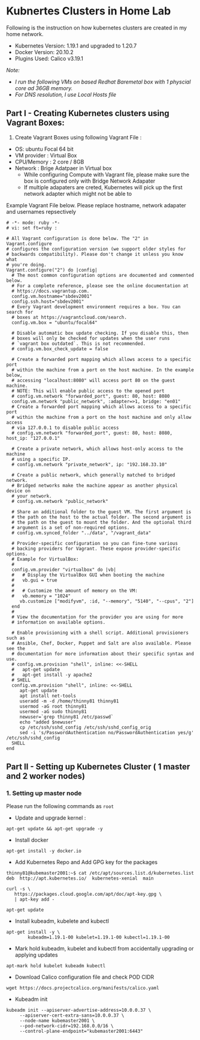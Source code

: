 # Kubnertes Clusters in Home Lab
Following is the instruction on how kubernetes clusters are created in my home network. 

- Kubernetes Version: 1.19.1 and upgraded to 1.20.7
- Docker Version: 20.10.2
- Plugins Used: Calico v3.19.1

<i>Note: 
* I run the following VMs on based Redhat Baremetal box with 1 physcial core ad 36GB memory. 
* For DNS resolution, I use Local Hosts file </i>

## Part I -  Creating Kubernetes clusters using Vagrant Boxes: 

1. Create Vagrant Boxes using following Vagrant File : 

* OS: ubuntu Focal 64 bit
* VM provider : Virtual Box
* CPU/Memory : 2 core / 8GB
* Network : Brige Adatpaer in Virtual box
    * While configuring Compute with Vagrant file, please make sure the box is configured only with Bridge Network Adapater 
    * If multiple adapaters are creted, Kubernetes will pick up the first network adapter which might not be able to 

Example Vagrant File below. Please replace hostname, network adapater and usernames repsectively</br>

```
# -*- mode: ruby -*-
# vi: set ft=ruby :

# All Vagrant configuration is done below. The "2" in Vagrant.configure
# configures the configuration version (we support older styles for
# backwards compatibility). Please don't change it unless you know what
# you're doing.
Vagrant.configure("2") do |config|
  # The most common configuration options are documented and commented below.
  # For a complete reference, please see the online documentation at
  # https://docs.vagrantup.com.
  config.vm.hostname="sbdev2001"
  config.ssh.host="sbdev2001"
  # Every Vagrant development environment requires a box. You can search for
  # boxes at https://vagrantcloud.com/search.
  config.vm.box = "ubuntu/focal64"

  # Disable automatic box update checking. If you disable this, then
  # boxes will only be checked for updates when the user runs
  # `vagrant box outdated`. This is not recommended.
  # config.vm.box_check_update = false

  # Create a forwarded port mapping which allows access to a specific port
  # within the machine from a port on the host machine. In the example below,
  # accessing "localhost:8080" will access port 80 on the guest machine.
  # NOTE: This will enable public access to the opened port
  # config.vm.network "forwarded_port", guest: 80, host: 8080
  config.vm.network "public_network", :adapter=>1, bridge: "en01"
  # Create a forwarded port mapping which allows access to a specific port
  # within the machine from a port on the host machine and only allow access
  # via 127.0.0.1 to disable public access
  # config.vm.network "forwarded_port", guest: 80, host: 8080, host_ip: "127.0.0.1"

  # Create a private network, which allows host-only access to the machine
  # using a specific IP.
  # config.vm.network "private_network", ip: "192.168.33.10"

  # Create a public network, which generally matched to bridged network.
  # Bridged networks make the machine appear as another physical device on
  # your network.
  # config.vm.network "public_network"

  # Share an additional folder to the guest VM. The first argument is
  # the path on the host to the actual folder. The second argument is
  # the path on the guest to mount the folder. And the optional third
  # argument is a set of non-required options.
  # config.vm.synced_folder "../data", "/vagrant_data"

  # Provider-specific configuration so you can fine-tune various
  # backing providers for Vagrant. These expose provider-specific options.
  # Example for VirtualBox:
  #
  config.vm.provider "virtualbox" do |vb|
  #   # Display the VirtualBox GUI when booting the machine
  #   vb.gui = true
  #
  #   # Customize the amount of memory on the VM:
  #   vb.memory = "1024"
     vb.customize ["modifyvm", :id, "--memory", "5140", "--cpus", "2"]
  end
  #
  # View the documentation for the provider you are using for more
  # information on available options.

  # Enable provisioning with a shell script. Additional provisioners such as
  # Ansible, Chef, Docker, Puppet and Salt are also available. Please see the
  # documentation for more information about their specific syntax and use.
  # config.vm.provision "shell", inline: <<-SHELL
  #   apt-get update
  #   apt-get install -y apache2
  # SHELL
  config.vm.provision "shell", inline: <<-SHELL
     apt-get update
     apt install net-tools
     useradd -m -d /home/thinny81 thinny81
     usermod -aG root thinny81
     usermod -aG sudo thinny81
     newuser=`grep thinny81 /etc/passwd`
     echo "added $newuser"
     cp /etc/ssh/sshd_config /etc/ssh/sshd_config_orig
     sed -i 's/PasswordAuthentication no/PasswordAuthentication yes/g' /etc/ssh/sshd_config
  SHELL
end
```

## Part II -  Setting up Kubernetes Cluster  ( 1 master and 2 worker nodes)
### 1. Setting up master node 
Please run the following commands as <code>root</code>
- Update and upgrade kernel : 
```
apt-get update && apt-get upgrade -y
```
- Install docker
```
apt-get install -y docker.io
```
- Add Kubernetes Repo and Add GPG key for the packages
```
thinny81@kubemaster2001:~$ cat /etc/apt/sources.list.d/kubernetes.list
deb  http://apt.kubernetes.io/  kubernetes-xenial  main

curl -s \
   https://packages.cloud.google.com/apt/doc/apt-key.gpg \
   | apt-key add - 

apt-get update
```
- Install kubeadm, kubelete and kubectl
```
apt-get install -y \
        kubeadm=1.19.1-00 kubelet=1.19.1-00 kubectl=1.19.1-00
```
- Mark hold kubeadm, kubelet and kubectl from accidentally upgrading or applying updates
```
apt-mark hold kubelet kubeadm kubectl
```
- Download Calico configuration file and check POD CIDR
```
wget https://docs.projectcalico.org/manifests/calico.yaml

```
- Kubeadm init
```
kubeadm init --apiserver-advertise-address=10.0.0.37 \ 
     --apiserver-cert-extra-sans=10.0.0.37 \ 
     --node-name kubemaster2001 \ 
     --pod-network-cidr=192.168.0.0/16 \ 
     --control-plane-endpoint="kubemaster2001:6443"
```